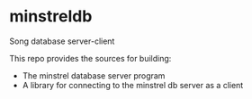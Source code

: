 # minstreldb
Song database server-client

This repo provides the sources for building:
- The minstrel database server program
- A library for connecting to the minstrel db server as a client